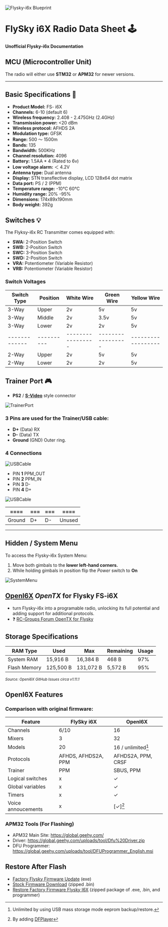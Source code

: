![Flysky-i6x Blueprint](https://github.com/SpawnCampGames/flysky-i6x/blob/main/doc/Blueprint_Flysky.png)
# FlySky i6X Radio Data Sheet 🕹️
**Unofficial Flysky-i6x Documentation**

## MCU (Microcontroller Unit)
The radio will either use **STM32** or **APM32** for newer versions.


---
## Basic Specifications 🔧
- **Product Model:** FS- i6X  
- **Channels:** 6-10 (default 6)  
- **Wireless frequency:** 2.408 - 2.475GHz (2.4GHz)
- **Transmission power:** <20 dBm  
- **Wireless protocol:** AFHDS 2A
- **Modulation type:** GFSK
- **Range:** 500 ～ 1500m
- **Bands:** 135
- **Bandwidth:** 500KHz
- **Channel resolution:** 4096  
- **Battery:** 1.5AA * 4  (Rated to 6v)
- **Low voltage alarm:** ＜ 4.2V  
- **Antenna type:** Dual antenna  
- **Display:** STN transflective display, LCD 128x64 dot matrix  
- **Data port:** PS / 2 (PPM)  
- **Temperature range:** -10℃ 60℃
- **Humidity range:** 20% -95%  
- **Dimensions:** 174x89x190mm  
- **Body weight:** 392g

## Switches 💡
The Flyksy-i6x RC Transmitter comes equipped with:

- **SWA:** 2-Position Switch
- **SWB:** 2-Position Switch
- **SWC:** 3-Position Switch
- **SWD:** 2-Position Switch
- **VRA:** Potentiometer (Variable Resistor)
- **VRB:** Potentiometer (Variable Resistor)

### Switch Voltages
| Switch Type | Position | White Wire | Green Wire  | Yellow Wire  |
|-------------|----------|-----------------|-----------------|------------------|
| 3-Way       | Upper    | 2v              | 5v              | 5v               |
| 3-Way       | Middle   | 2v              | 3.5v            | 5v               |
| 3-Way       | Lower    | 2v              | 2v              | 5v               |
|-------------|----------|-----------------|-----------------|------------------|
| 2-Way       | Upper    | 2v             | 5v             | 5v              |
| 2-Way       | Lower    | 2v             | 2v             | 5v              |

## Trainer Port 🎮
- **PS2** / **[S-Video](https://en.wikipedia.org/wiki/S-Video)** style connector

![TrainerPort](https://github.com/SpawnCampGames/flysky-i6x/blob/main/doc/FlyskyI6XTrainerPort.png)
### 3 Pins are used for the Trainer/USB cable:
- **D+** (Data) RX
- **D-** (Data) TX
- **Ground** (GND) Outer ring.

### 4 Connections
![USBCable](https://github.com/SpawnCampGames/flysky-i6x/blob/main/doc/FlyskyI6XTrainerCable.png)
- PIN **1** PPM_OUT
- PIN **2** PPM_IN
- PIN **3** D-
- PIN **4** D+

![USBCable](https://github.com/SpawnCampGames/flysky-i6x/blob/main/doc/FlyskyI6XUsbSide.png)

| ==== | === | === | ====  |
|------|---|----|-----|
| Ground | D+ | D- | Unused  |

---

## Hidden / System Menu
To access the Flysky-i6x System Menu: 
1. Move both gimbals to the **lower left-hand corners.**
2. While holding gimbals in position flip the *Power* switch to **On**

![SystemMenu]()

## [OpenI6X](https://github.com/OpenI6X/opentx) *OpenTX* for Flysky FS-i6X 
- turn Flysky-i6x into a programable radio, unlocking its full potential and adding support for additional protocols.
- ❓ [RC-Groups Forum OpenTX for Flysky](https://www.rcgroups.com/forums/showthread.php?3916435-FlySky-I6X-port-of-OpenTX)

## Storage Specifications
| RAM Type          | Used      | Max      | Remaining | Usage    |
|-------------------|-----------|----------|-----------|----------|
| System RAM        | 15,916 B  | 16,384 B | 468 B     | 97%      |
| Flash Memory      | 125,500 B | 131,072 B| 5,572 B   | 95%      |


<sub>*Source: Openi6X GitHub Issues circa v1.11.1*</sub>

## OpenI6X Features
### Comparison with original firmware:
| Feature                | FlySky i6X        | OpenI6X                         |
|------------------------|-------------------|---------------------------------|
| Channels               | 6/10              | 16                              |
| Mixers                 | 3                 | 32                              |
| Models                 | 20                | 16 / unlimited[^1]               |
| Protocols              | AFHDS, AFHDS2A, PPM | AFHDS2A, PPM, CRSF            |
| Trainer                | PPM               | SBUS, PPM                       |
| Logical switches       | x                 | ✓                               |
| Global variables       | x                 | ✓                               |
| Timers                 | x                 | ✓                               |
| Voice annoucements     | x                 | [✓][^2]

[^1]: Unlimited by using USB mass storage mode eeprom backup/restore.
[^2]:  By adding [DFPlayer](https://github.com/OpenI6X/opentx/wiki/Modifications#dfplayer)

### APM32 Tools (For Flashing)
- APM32 Main Site: https://global.geehy.com/
- Driver: https://global.geehy.com/uploads/tool/Dfu%20Driver.zip
- DFU Programmer: https://global.geehy.com/uploads/tool/DFUProgrammer_English.msi

## Restore After Flash
- [Factory Flysky Firmware Update](https://www.flysky-cn.com/i6x-xiazai-1) (exe)
- [Stock Firmware Download](https://github.com/OpenI6X/opentx/files/9311451/flysky_i6x_stock.zip) (zipped .bin)
- [Restore Factory Firmware Flysky I6X](https://github.com/OpenI6X/opentx/discussions/385) (zipped package of .exe, .bin, and programmer)
